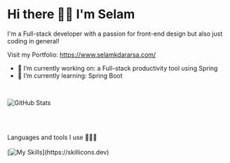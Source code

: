 # Hi there 👋🏾 I'm Selam 

I'm a Full-stack developer with a passion for front-end design but also just coding in general! <br>

Visit my Portfolio: https://www.selamkdararsa.com/
<br>
- 🔭 I’m currently working on: a Full-stack productivity tool using Spring
- 🌱 I’m currently learning: Spring Boot
<br>



   ![GitHub Stats](https://github-readme-streak-stats.herokuapp.com/?user=Selamkd&theme=nord&hide_border=true)


<br>
<br>
 
Languages and tools I use 🧚🏾‍♀️
<br>
<br>
[![My Skills](https://skillicons.dev/icons?i=js,java,html,css,express,git,jest,mysql,nextjs,nodejs,npm,react,supabase,tailwind,ts,vscode,vitest,)](https://skillicons.dev)
          
          
          

<br>
<br>





<!--
**Selamkd/selamkd** is a ✨ _special_ ✨ repository because its `README.md` (this file) appears on your GitHub profile.



Here are some ideas to get you started:

- 🔭 I’m currently working on ...
- 🌱 I’m currently learning ...
- 👯 I’m looking to collaborate on ...
- 🤔 I’m looking for help with ...
- 💬 Ask me about ...
- 📫 How to reach me: ...
- 😄 Pronouns: ...
- ⚡ Fun fact: ...
-->
